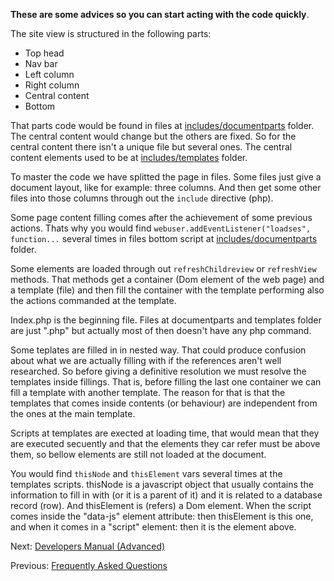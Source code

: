 **These are some advices so you can start acting with the code quickly**.

The site view is structured in the following parts:

- Top head
- Nav bar
- Left column
- Right column
- Central content
- Bottom

That parts code would be found in files at [includes/documentparts](https://github.com/petazeta/youronlineshop/blob/master/includes/documentparts/) folder. The central content would change but the others are fixed. So for the central content there isn't a unique file but several ones. The central content elements used to be at [includes/templates](https://github.com/petazeta/youronlineshop/blob/master/includes/templates/) folder.

To master the code we have splitted the page in files. Some files just give a document layout, like for example: three columns. And then get some other files into those columns through out the `include` directive (php).

Some page content filling comes after the achievement of some previous actions. Thats why you would find `webuser.addEventListener("loadses", function...` several times in files bottom script at [includes/documentparts](https://github.com/petazeta/youronlineshop/blob/master/includes/documentparts/) folder.

Some elements are loaded through out `refreshChildreview` or `refreshView` methods. That methods get a container (Dom element of the web page) and a template (file) and then fill the container with the template performing also the actions commanded at the template.

Index.php is the beginning file. Files at documentparts and templates folder are just ".php" but actually most of then doesn't have any php command.

Some teplates are filled in in nested way. That could produce confusion about what we are actually filling with if the references aren't well researched. So before giving a definitive resolution we must resolve the templates inside fillings. That is, before filling the last one container we can fill a template with another template. The reason for that is that the templates that comes inside contents (or behaviour) are independent from the ones at the main template.

Scripts at templates are exected at loading time, that would mean that they are executed secuently and that the elements they car refer must be above them, so bellow elements are still not loaded at the document. 

You would find `thisNode` and `thisElement` vars several times at the templates scripts. thisNode is a javascript object that usually contains the information to fill in with (or it is a parent of it) and it is related to a database record (row). And thisElement is (refers) a Dom element. When the script comes inside the "data-js" element attribute: then thisElement is this one, and when it comes in a "script" element: then it is the element above.

Next: [Developers Manual (Advanced)](./Developers-Manual-(Advanced))

Previous: [Frequently Asked Questions](./Frequently-Asked-Questions.md)
